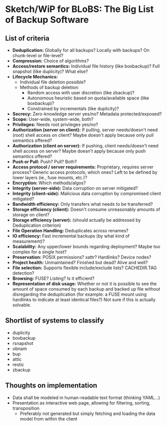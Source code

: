# Sketch/WiP for BLoBS: The Big List of Backup Software

## List of criteria

* **Deduplication:** Globally for all backups? Locally with backups? On chunk-level or file-level?
* **Compression:** Choice of algorithms?
* **Access/restore semantics:** Individual file history (like boxbackup)? Full snapshot (like duplicity)? What else?
* **Lifecycle Mechanics:**
  * Individual file deletion possible?
  * Methods of backup deletion:
    * Random access with user discretion (like zbackup)?
    * Autonomous heuristic based on quota/available space (like boxbackup)?
    * Constrained by incrementals (like duplicity)?
* **Secrecy:** Zero-knowledge server yes/no? Metadata protected/exposed?
* **Scope:** User-wide, system-wide, both?
* **Privileges:** Needs root privileges yes/no?
* **Authorization (server on client):** If pulling, server needs/doesn't need (root) shell access on client? Maybe doesn't apply because only pull semantics offered?
* **Authorization (client on server):** If pushing, client needs/doesn't need shell access on server? Maybe doesn't apply because only push semantics offered?
* **Push or Pull:** Push? Pull? Both?
* **Access protocol / server requirements:** Proprietary, requires server process? Generic access protocols, which ones? Left to be defined by lower layers (ie., fuse mounts, etc.)?
* **Encryption:** Which methods/algos?
* **Integrity (server-side):** Data corruption on server mitigated?
* **Integrity (client-side):** Malicious data corruption by compromised client mitigated?
* **Bandwidth efficiency:** Only transfers what needs to be transferred?
* **Storage efficiency (client):** Doesn't consume unreasonably amounts of storage on client?
* **Storage efficiency (server):** (should actually be addressed by Deduplication criterion)
* **File Operation Handling:** Deduplicates across renames?
* **IO efficiency:** Fast incremental backups (by what kind of measurement)?
* **Scalability:** Any upper/lower bounds regarding deployment? Maybe too complex for a single host?
* **Preservation:** POSIX permissions? xattr? Hardlinks? Device nodes?
* **Project health:** Unmaintained? Finished but dead? Alive and well?
* **File selection:** Supports flexible include/exclude lists? CACHEDIR.TAG detection?
* **Browsing:** FUSE? Listing? Is it efficient?
* **Representation of disk usage:** Whether or not it is possible to see the amount of space consumed by each backup and backed up file without disregarding the deduplication (for example: a FUSE mount using hardlinks to indicate at least identical files?) Not sure if this is actually solvable.

## Shortlist of systems to classify

* duplicity
* boxbackup
* rsnapshot
* obnam
* bup
* attic
* restic
* zbackup

## Thoughts on implementation 

* Data shall be modeled in human-readable text format (thinking YAML…)
* Presentation as interactive web page, allowing for filtering, sorting, transposition
  * Preferably not generated but simply fetching and loading the data model from within the client

